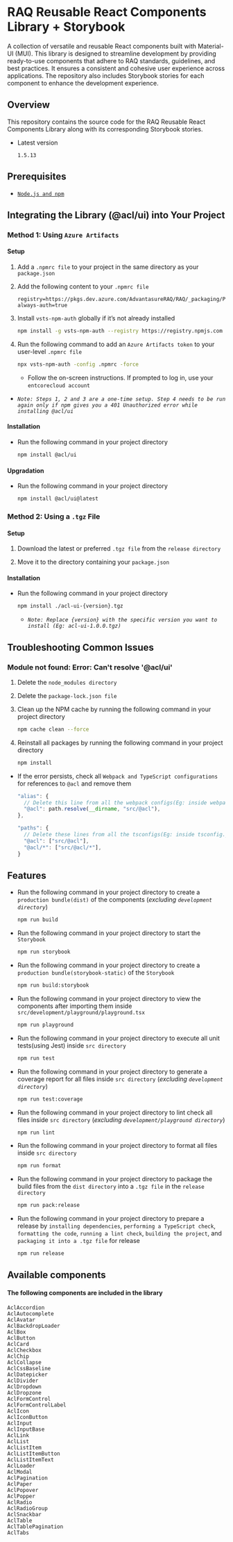# RAQ Reusable React Components Library + Storybook

A collection of versatile and reusable React components built with Material-UI (MUI). This library is designed to streamline development by providing ready-to-use components that adhere to RAQ standards, guidelines, and best practices. It ensures a consistent and cohesive user experience across applications. The repository also includes Storybook stories for each component to enhance the development experience.

## Overview

This repository contains the source code for the RAQ Reusable React Components Library along with its corresponding Storybook stories.

- Latest version

  ```plaintext
  1.5.13
  ```

## Prerequisites

- [`Node.js and npm`](https://docs.npmjs.com/downloading-and-installing-node-js-and-npm)

## Integrating the Library (@acl/ui) into Your Project

### Method 1: Using `Azure Artifacts`

#### Setup

1. Add a `.npmrc file` to your project in the same directory as your `package.json`

2. Add the following content to your `.npmrc file`

   ```plaintext
   registry=https://pkgs.dev.azure.com/AdvantasureRAQ/RAQ/_packaging/Prod_v1/npm/registry/
   always-auth=true
   ```

3. Install `vsts-npm-auth` globally if it’s not already installed

   ```bash
   npm install -g vsts-npm-auth --registry https://registry.npmjs.com --always-auth false
   ```

4. Run the following command to add an `Azure Artifacts token` to your user-level `.npmrc file`

   ```bash
   npx vsts-npm-auth -config .npmrc -force
   ```

   - Follow the on-screen instructions. If prompted to log in, use your `entcorecloud account`

- _`Note: Steps 1, 2 and 3 are a one-time setup. Step 4 needs to be run again only if npm gives you a 401 Unauthorized error while installing @acl/ui`_

#### Installation

- Run the following command in your project directory

  ```bash
  npm install @acl/ui
  ```

#### Upgradation

- Run the following command in your project directory

  ```bash
  npm install @acl/ui@latest
  ```

### Method 2: Using a `.tgz` File

#### Setup

1. Download the latest or preferred `.tgz file` from the `release directory`

2. Move it to the directory containing your `package.json`

#### Installation

- Run the following command in your project directory

  ```bash
  npm install ./acl-ui-{version}.tgz
  ```

  - _`Note: Replace {version} with the specific version you want to install (Eg: acl-ui-1.0.0.tgz)`_

## Troubleshooting Common Issues

### Module not found: Error: Can't resolve '@acl/ui'

1. Delete the `node_modules directory`

2. Delete the `package-lock.json file`

3. Clean up the NPM cache by running the following command in your project directory

   ```bash
   npm cache clean --force
   ```

4. Reinstall all packages by running the following command in your project directory

   ```bash
   npm install
   ```

- If the error persists, check all `Webpack and TypeScript configurations` for references to `@acl` and remove them

  ```ts
  "alias": {
    // Delete this line from all the webpack configs(Eg: inside webpack.config.ts)
    "@acl": path.resolve(__dirname, "src/@acl"),
  },
  ```

  ```ts
  "paths": {
    // Delete these lines from all the tsconfigs(Eg: inside tsconfig.json or tsconfig.paths.json)
    "@acl": ["src/@acl"],
    "@acl/*": ["src/@acl/*"],
  }
  ```

## Features

- Run the following command in your project directory to create a `production bundle(dist)` of the components (_excluding `development directory`_)

  ```bash
  npm run build
  ```

- Run the following command in your project directory to start the `Storybook`

  ```bash
  npm run storybook
  ```

- Run the following command in your project directory to create a `production bundle(storybook-static)` of the `Storybook`

  ```bash
  npm run build:storybook
  ```

- Run the following command in your project directory to view the components after importing them inside `src/development/playground/playground.tsx`

  ```bash
  npm run playground
  ```

- Run the following command in your project directory to execute all unit tests(using Jest) inside `src directory`

  ```bash
  npm run test
  ```

- Run the following command in your project directory to generate a coverage report for all files inside `src directory` (_excluding `development directory`_)

  ```bash
  npm run test:coverage
  ```

- Run the following command in your project directory to lint check all files inside `src directory` (_excluding `development/playground directory`_)

  ```bash
  npm run lint
  ```

- Run the following command in your project directory to format all files inside `src directory`

  ```bash
  npm run format
  ```

- Run the following command in your project directory to package the build files from the `dist directory` into a `.tgz file` in the `release directory`

  ```bash
  npm run pack:release
  ```

- Run the following command in your project directory to prepare a release by `installing dependencies`, `performing a TypeScript check`, `formatting the code`, `running a lint check`, `building the project`, and `packaging it into a .tgz file` for release

  ```bash
  npm run release
  ```

## Available components

#### The following components are included in the library

```plaintext
AclAccordion
AclAutocomplete
AclAvatar
AclBackdropLoader
AclBox
AclButton
AclCard
AclCheckbox
AclChip
AclCollapse
AclCssBaseline
AclDatepicker
AclDivider
AclDropdown
AclDropzone
AclFormControl
AclFormControlLabel
AclIcon
AclIconButton
AclInput
AclInputBase
AclLink
AclList
AclListItem
AclListItemButton
AclListItemText
AclLoader
AclModal
AclPagination
AclPaper
AclPopover
AclPopper
AclRadio
AclRadioGroup
AclSnackbar
AclTable
AclTablePagination
AclTabs
```
